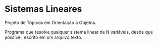 # Sistemas Lineares

Projeto de Tópicos em Orientação a Objetos. 

Programa que resolve qualquer sistema linear de N variáveis, desde que possível, escrito em um arquivo texto.
